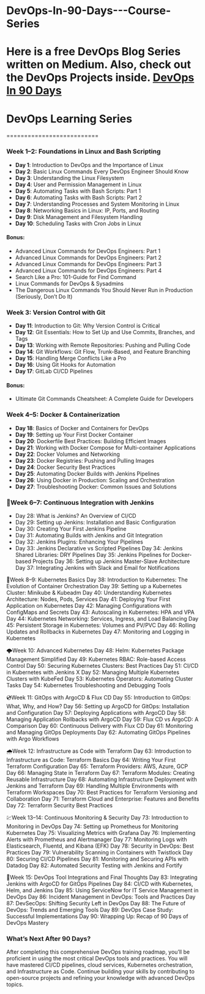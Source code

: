 # DevOps-In-90-Days---Course-Series
Here is a free DevOps Blog Series written on Medium. Also, check out the DevOps Projects inside.
[DevOps In 90 Days](https://medium.com/devsecops-community/devops-in-90-days-series-bde5522eeef0)
==========================
# DevOps Learning Series
==========================
### Week 1–2: Foundations in Linux and Bash Scripting  
- **Day 1**: Introduction to DevOps and the Importance of Linux  
- **Day 2**: Basic Linux Commands Every DevOps Engineer Should Know  
- **Day 3**: Understanding the Linux Filesystem  
- **Day 4**: User and Permission Management in Linux  
- **Day 5**: Automating Tasks with Bash Scripts: Part 1  
- **Day 6**: Automating Tasks with Bash Scripts: Part 2  
- **Day 7**: Understanding Processes and System Monitoring in Linux  
- **Day 8**: Networking Basics in Linux: IP, Ports, and Routing  
- **Day 9**: Disk Management and Filesystem Handling  
- **Day 10**: Scheduling Tasks with Cron Jobs in Linux  

#### Bonus:  
- Advanced Linux Commands for DevOps Engineers: Part 1  
- Advanced Linux Commands for DevOps Engineers: Part 2  
- Advanced Linux Commands for DevOps Engineers: Part 3  
- Advanced Linux Commands for DevOps Engineers: Part 4  
- Search Like a Pro: 101-Guide for Find Command  
- Linux Commands for DevOps & Sysadmins  
- The Dangerous Linux Commands You Should Never Run in Production (Seriously, Don’t Do It)  

### Week 3: Version Control with Git  
- **Day 11**: Introduction to Git: Why Version Control is Critical  
- **Day 12**: Git Essentials: How to Set Up and Use Commits, Branches, and Tags  
- **Day 13**: Working with Remote Repositories: Pushing and Pulling Code  
- **Day 14**: Git Workflows: Git Flow, Trunk-Based, and Feature Branching  
- **Day 15**: Handling Merge Conflicts Like a Pro  
- **Day 16**: Using Git Hooks for Automation  
- **Day 17**: GitLab CI/CD Pipelines  

#### Bonus:  
- Ultimate Git Commands Cheatsheet: A Complete Guide for Developers  

### Week 4–5: Docker & Containerization  
- **Day 18**: Basics of Docker and Containers for DevOps  
- **Day 19**: Setting up Your First Docker Container  
- **Day 20**: Dockerfile Best Practices: Building Efficient Images  
- **Day 21**: Working with Docker Compose for Multi-container Applications  
- **Day 22**: Docker Volumes and Networking  
- **Day 23**: Docker Registries: Pushing and Pulling Images  
- **Day 24**: Docker Security Best Practices
- **Day 25**: Automating Docker Builds with Jenkins Pipelines
- **Day 26**: Using Docker in Production: Scaling and Orchestration
- **Day 27**: Troubleshooting Docker: Common Issues and Solutions

### 🪼Week 6–7: Continuous Integration with Jenkins
- Day 28: What is Jenkins? An Overview of CI/CD
- Day 29: Setting up Jenkins: Installation and Basic Configuration
- Day 30: Creating Your First Jenkins Pipeline
- Day 31: Automating Builds with Jenkins and Git Integration
- Day 32: Jenkins Plugins: Enhancing Your Pipelines
- Day 33: Jenkins Declarative vs Scripted Pipelines
Day 34: Jenkins Shared Libraries: DRY Pipelines
Day 35: Jenkins Pipelines for Docker-based Projects
Day 36: Setting up Jenkins Master-Slave Architecture
Day 37: Integrating Jenkins with Slack and Email for Notifications

🎡Week 8–9: Kubernetes Basics
Day 38: Introduction to Kubernetes: The Evolution of Container Orchestration
Day 39: Setting up a Kubernetes Cluster: Minikube & Kubeadm
Day 40: Understanding Kubernetes Architecture: Nodes, Pods, Services
Day 41: Deploying Your First Application on Kubernetes
Day 42: Managing Configurations with ConfigMaps and Secrets
Day 43: Autoscaling in Kubernetes: HPA and VPA
Day 44: Kubernetes Networking: Services, Ingress, and Load Balancing
Day 45: Persistent Storage in Kubernetes: Volumes and PV/PVC
Day 46: Rolling Updates and Rollbacks in Kubernetes
Day 47: Monitoring and Logging in Kubernetes

🌩️Week 10: Advanced Kubernetes
Day 48: Helm: Kubernetes Package Management Simplified
Day 49: Kubernetes RBAC: Role-based Access Control
Day 50: Securing Kubernetes Clusters: Best Practices
Day 51: CI/CD in Kubernetes with Jenkins X
Day 52: Managing Multiple Kubernetes Clusters with KubeFed
Day 53: Kubernetes Operators: Automating Cluster Tasks
Day 54: Kubernetes Troubleshooting and Debugging Tools

💿Week 11: GitOps with ArgoCD & Flux CD
Day 55: Introduction to GitOps: What, Why, and How?
Day 56: Setting up ArgoCD for GitOps: Installation and Configuration
Day 57: Deploying Applications with ArgoCD
Day 58: Managing Application Rollbacks with ArgoCD
Day 59: Flux CD vs ArgoCD: A Comparison
Day 60: Continuous Delivery with Flux CD
Day 61: Monitoring and Managing GitOps Deployments
Day 62: Automating GitOps Pipelines with Argo Workflows

🌧️Week 12: Infrastructure as Code with Terraform
Day 63: Introduction to Infrastructure as Code: Terraform Basics
Day 64: Writing Your First Terraform Configuration
Day 65: Terraform Providers: AWS, Azure, GCP
Day 66: Managing State in Terraform
Day 67: Terraform Modules: Creating Reusable Infrastructure
Day 68: Automating Infrastructure Deployment with Jenkins and Terraform
Day 69: Handling Multiple Environments with Terraform Workspaces
Day 70: Best Practices for Terraform Versioning and Collaboration
Day 71: Terraform Cloud and Enterprise: Features and Benefits
Day 72: Terraform Security Best Practices

💹Week 13–14: Continuous Monitoring & Security
Day 73: Introduction to Monitoring in DevOps
Day 74: Setting up Prometheus for Monitoring Kubernetes
Day 75: Visualizing Metrics with Grafana
Day 76: Implementing Alerts with Prometheus and Alertmanager
Day 77: Monitoring Logs with Elasticsearch, Fluentd, and Kibana (EFK)
Day 78: Security in DevOps: Best Practices
Day 79: Vulnerability Scanning in Containers with Twistlock
Day 80: Securing CI/CD Pipelines
Day 81: Monitoring and Securing APIs with Datadog
Day 82: Automated Security Testing with Jenkins and Fortify

🧩Week 15: DevOps Tool Integrations and Final Thoughts
Day 83: Integrating Jenkins with ArgoCD for GitOps Pipelines
Day 84: CI/CD with Kubernetes, Helm, and Jenkins
Day 85: Using ServiceNow for IT Service Management in DevOps
Day 86: Incident Management in DevOps: Tools and Practices
Day 87: DevSecOps: Shifting Security Left in DevOps
Day 88: The Future of DevOps: Trends and Emerging Tools
Day 89: DevOps Case Study: Successful Implementations
Day 90: Wrapping Up: Recap of 90 Days of DevOps Mastery

### What’s Next After 90 Days?
After completing this comprehensive DevOps training roadmap, you’ll be proficient in using the most critical DevOps tools and practices. You will have mastered CI/CD pipelines, cloud services, Kubernetes orchestration, and Infrastructure as Code. Continue building your skills by contributing to open-source projects and refining your knowledge with advanced DevOps topics.
